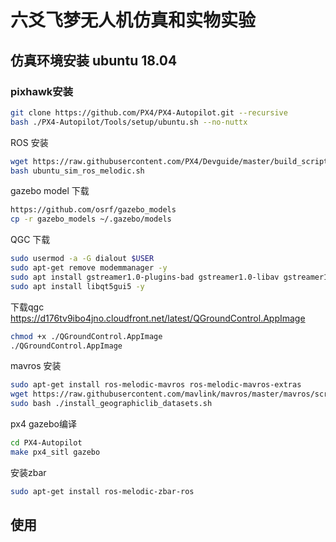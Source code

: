 # 六爻飞梦无人机仿真和实物实验
## 仿真环境安装 **ubuntu 18.04** 

### pixhawk安装

```bash
git clone https://github.com/PX4/PX4-Autopilot.git --recursive
bash ./PX4-Autopilot/Tools/setup/ubuntu.sh --no-nuttx
```
ROS 安装
```bash
wget https://raw.githubusercontent.com/PX4/Devguide/master/build_scripts/ubuntu_sim_ros_melodic.sh
bash ubuntu_sim_ros_melodic.sh
```
gazebo model 下载
```bash
https://github.com/osrf/gazebo_models
cp -r gazebo_models ~/.gazebo/models
```
QGC 下载
```bash
sudo usermod -a -G dialout $USER
sudo apt-get remove modemmanager -y
sudo apt install gstreamer1.0-plugins-bad gstreamer1.0-libav gstreamer1.0-gl -y
sudo apt install libqt5gui5 -y
```
下载qgc https://d176tv9ibo4jno.cloudfront.net/latest/QGroundControl.AppImage
```bash
chmod +x ./QGroundControl.AppImage
./QGroundControl.AppImage
```
mavros 安装
```bash
sudo apt-get install ros-melodic-mavros ros-melodic-mavros-extras
wget https://raw.githubusercontent.com/mavlink/mavros/master/mavros/scripts/install_geographiclib_datasets.sh
sudo bash ./install_geographiclib_datasets.sh   
```
px4 gazebo编译
```bash
cd PX4-Autopilot
make px4_sitl gazebo
```
安装zbar
```bash
sudo apt-get install ros-melodic-zbar-ros
```

## 使用


